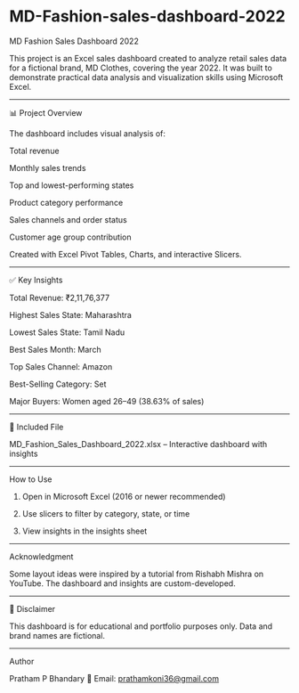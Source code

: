 # MD-Fashion-sales-dashboard-2022
MD Fashion Sales Dashboard 2022

This project is an Excel sales dashboard created to analyze retail sales data for a fictional brand, MD Clothes, covering the year 2022. It was built to demonstrate practical data analysis and visualization skills using Microsoft Excel.


---

📊 Project Overview

The dashboard includes visual analysis of:

Total revenue

Monthly sales trends

Top and lowest-performing states

Product category performance

Sales channels and order status

Customer age group contribution


Created with Excel Pivot Tables, Charts, and interactive Slicers.


---

✅ Key Insights

Total Revenue: ₹2,11,76,377

Highest Sales State: Maharashtra

Lowest Sales State: Tamil Nadu

Best Sales Month: March

Top Sales Channel: Amazon

Best-Selling Category: Set

Major Buyers: Women aged 26–49 (38.63% of sales)



---

📁 Included File

MD_Fashion_Sales_Dashboard_2022.xlsx – Interactive dashboard with insights



---

How to Use

1. Open in Microsoft Excel (2016 or newer recommended)


2. Use slicers to filter by category, state, or time


3. View insights in the insights sheet




---

Acknowledgment

Some layout ideas were inspired by a tutorial from Rishabh Mishra on YouTube. The dashboard and insights are custom-developed.


---

📄 Disclaimer

This dashboard is for educational and portfolio purposes only. Data and brand names are fictional.


---
 Author

Pratham P Bhandary
📧 Email: prathamkoni36@gmail.com
